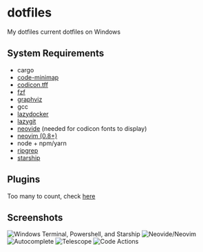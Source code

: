 # dotfiles
My dotfiles current dotfiles on Windows

## System Requirements
- cargo
- [code-minimap](https://github.com/wfxr/code-minimap)
- [codicon.tff](https://github.com/microsoft/vscode-codicons/blob/main/dist/codicon.ttf)
- [fzf](https://github.com/junegunn/fzf)
- [graphviz](https://graphviz.org/download/)
- gcc
- [lazydocker](https://github.com/jesseduffield/lazydocker)
- [lazygit](https://github.com/jesseduffield/lazygit)
- [neovide](https://github.com/neovide/neovide) (needed for codicon fonts to display)
- [neovim (0.8+)](https://github.com/neovim/neovim)
- node + npm/yarn
- [ripgrep](https://github.com/BurntSushi/ripgrep)
- [starship](https://github.com/starship/starship)

## Plugins
Too many to count, check [here](https://github.com/re-kaptcha/dotfiles/blob/main/nvim/lua/plugins.lua)

## Screenshots
![Windows Terminal, Powershell, and Starship](https://user-images.githubusercontent.com/50426223/183517461-333d09b5-1e4f-40dd-8f0f-9e31f79cca0f.png)
![Neovide/Neovim](https://user-images.githubusercontent.com/50426223/189559485-3c517881-99a0-40bd-9616-90478d8b52cf.png)
![Autocomplete](https://user-images.githubusercontent.com/50426223/189559433-ee2c05eb-c7d3-4a13-8798-fd06563a73f2.png)
![Telescope](https://user-images.githubusercontent.com/50426223/189559377-a1e031b6-8c90-4a12-bb58-9ad6acf54d52.png)
![Code Actions](https://user-images.githubusercontent.com/50426223/189559544-2eaaabaa-c4c2-44ed-9155-db877274a396.png)

